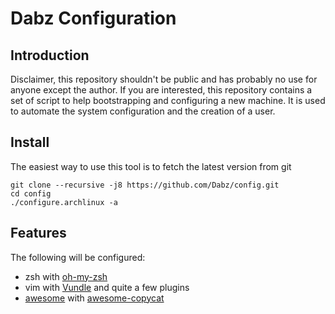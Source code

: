 # Dabz Configuration

## Introduction

Disclaimer, this repository shouldn't be public and has probably no use for anyone except the author. 
If you are interested, this repository contains a set of script to help bootstrapping and configuring a new machine. 
It is used to automate the system configuration and the creation of a user.

## Install

The easiest way to use this tool is to fetch the latest version from git 
```
git clone --recursive -j8 https://github.com/Dabz/config.git 
cd config
./configure.archlinux -a
```

## Features 

The following will be configured:
- zsh with [oh-my-zsh](https://github.com/robbyrussell/oh-my-zsh)
- vim with [Vundle](https://github.com/VundleVim/Vundle.vim) and quite a few plugins 
- [awesome](https://github.com/awesomeWM/awesome/) with [awesome-copycat](https://github.com/lcpz/awesome-copycats)
